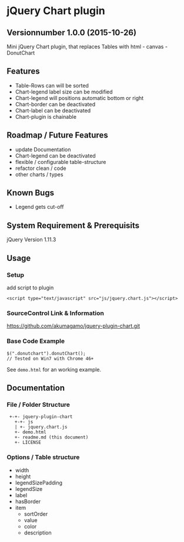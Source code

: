 # jQuery Chart plugin
## Versionnumber 1.0.0 (2015-10-26) 
Mini jQuery Chart plugin, that replaces Tables with html - canvas - DonutChart

## Features
* Table-Rows can will be sorted
* Chart-legend label size can be modified
* Chart-legend will positions automatic bottom or right
* Chart-border can be deactivated
* Chart-label can be deactivated
* Chart-plugin is chainable

## Roadmap / Future Features
* update Documentation
* Chart-legend can be deactivated
* flexible / configurable table-structure
* refactor clean / code
* other charts / types

## Known Bugs
* Legend gets cut-off 

## System Requirement & Prerequisits
jQuery Version 1.11.3

## Usage

### Setup
add script to plugin
    
	<script type="text/javascript" src="js/jquery.chart.js"></script>

### SourceControl Link & Information
https://github.com/akumagamo/jquery-plugin-chart.git

### Base Code Example

	$(".donutchart").donutChart();
	// Tested on Win7 with Chrome 46+

See ```demo.html``` for an working example.

## Documentation

### File / Folder Structure 
     +-+- jquery-plugin-chart
	   +-+- js
	   | +- jquery.chart.js
	   +- demo.html
       +- readme.md (this document)
	   +- LICENSE 
	  
### Options / Table structure
* width
* height
* legendSizePadding
* legendSize
* label
* hasBorder
* item
    * sortOrder
    * value
    * color
    * description



